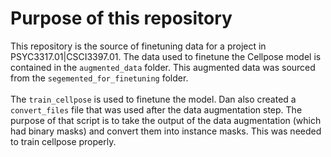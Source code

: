 # Purpose of this repository
This repository is the source of finetuning data for a project in PSYC3317.01|CSCI3397.01. The data used to finetune the Cellpose model is contained in the `augmented_data` folder. This augmented data was sourced from the `segemented_for_finetuning` folder.
<br> </br>
The `train_cellpose` is used to finetune the model. Dan also created a `convert_files` file that was used after the data augmentation step. The purpose of that script is to take the output of the data augmentation (which had binary masks) and convert them into instance masks. This was needed to train cellpose properly.
